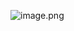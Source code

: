![image.png](https://raw.githubusercontent.com/SAMLAY-c/obsidian-photos/university/img/20250522121502285.png)
